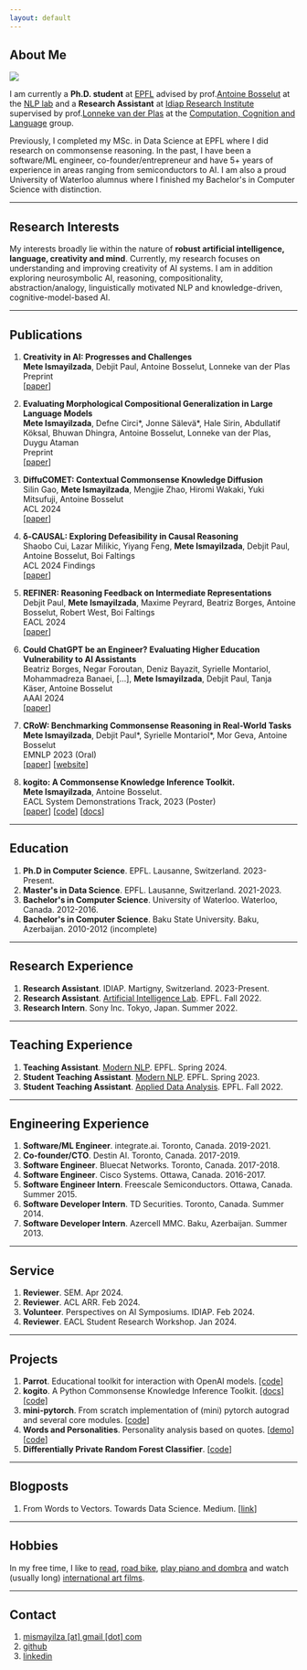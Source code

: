 ```yaml
---
layout: default
---
```

## <span class="section-bar"></span> About Me

<img class="profile-picture" src="profile-picture.jpeg">

I am currently a **Ph.D. student** at [EPFL](https://epfl.ch) advised by prof.[Antoine Bosselut](https://atcbosselut.github.io/) at the [NLP lab](https://nlp.epfl.ch) and a **Research Assistant** at [Idiap Research Institute](https://idiap.ch) supervised by prof.[Lonneke van der Plas](https://www.idiap.ch/~lvdplas/) at the [Computation, Cognition and Language](https://www.idiap.ch/~lvdplas/) group. 

Previously, I completed my MSc. in Data Science at EPFL where I did research on commonsense reasoning. In the past, I have been a software/ML engineer, co-founder/entrepreneur and have 5+ years of experience in areas ranging from semiconductors to AI. I am also a proud University of Waterloo alumnus where I finished my Bachelor's in Computer Science with distinction.


--- 

## <span class="section-bar"></span> Research Interests

My interests broadly lie within the nature of **robust artificial intelligence, language, creativity and mind**. Currently, my research focuses on understanding and improving creativity of AI systems. I am in addition exploring neurosymbolic AI, reasoning, compositionality, abstraction/analogy, linguistically motivated NLP and knowledge-driven, cognitive-model-based AI.  


--- 

## <span class="section-bar"></span> Publications
1. **Creativity in AI: Progresses and Challenges**<br/>
<span class="authors">**Mete Ismayilzada**, Debjit Paul, Antoine Bosselut, Lonneke van der Plas</span><br/>
<span class="conference">Preprint</span><br/>
[[paper](https://arxiv.org/abs/2410.17218)]

2. **Evaluating Morphological Compositional Generalization in Large Language Models**<br/>
<span class="authors">**Mete Ismayilzada**, Defne Circi\*, Jonne Sälevä\*, Hale Sirin, Abdullatif Köksal, Bhuwan Dhingra, Antoine Bosselut, Lonneke van der Plas, Duygu Ataman</span><br/>
<span class="conference">Preprint</span><br/>
[[paper](https://arxiv.org/abs/2410.12656)]

3. **DiffuCOMET: Contextual Commonsense Knowledge Diffusion**<br/>
<span class="authors">Silin Gao, **Mete Ismayilzada**, Mengjie Zhao, Hiromi Wakaki, Yuki Mitsufuji, Antoine Bosselut</span><br/>
<span class="conference">ACL 2024</span><br/>
[[paper](https://aclanthology.org/2024.acl-long.264/)]

4. **&delta;-CAUSAL: Exploring Defeasibility in Causal Reasoning**<br/>
<span class="authors">Shaobo Cui, Lazar Milikic, Yiyang Feng, **Mete Ismayilzada**, Debjit Paul, Antoine Bosselut, Boi Faltings</span><br/>
<span class="conference">ACL 2024 Findings</span><br/>
[[paper](https://aclanthology.org/2024.findings-acl.384/)]

5. **REFINER: Reasoning Feedback on Intermediate Representations**<br/>
<span class="authors">Debjit Paul, **Mete Ismayilzada**, Maxime Peyrard, Beatriz Borges, Antoine Bosselut, Robert West, Boi Faltings</span><br/>
<span class="conference">EACL 2024</span><br/>
[[paper](https://aclanthology.org/2024.eacl-long.67/)]

6. **Could ChatGPT be an Engineer? Evaluating Higher Education Vulnerability to AI Assistants**<br/>
<span class="authors">Beatriz Borges, Negar Foroutan, Deniz Bayazit, Syrielle Montariol, Mohammadreza Banaei, [...], **Mete Ismayilzada**, Debjit Paul, Tanja Käser, Antoine Bosselut</span><br/>
<span class="conference">AAAI 2024</span><br/>
[[paper](https://arxiv.org/abs/2408.11841)]

7. **CRoW: Benchmarking Commonsense Reasoning in Real-World Tasks**<br/>
<span class="authors">**Mete Ismayilzada**, Debjit Paul\*, Syrielle Montariol\*, Mor Geva, Antoine Bosselut</span><br/>
<span class="conference">EMNLP 2023 (Oral)</span><br/>
[[paper](https://aclanthology.org/2023.emnlp-main.607)] [[website](https://mete.is/crow)] 

8. **kogito: A Commonsense Knowledge Inference Toolkit.**<br/>
<span class="authors">**Mete Ismayilzada**, Antoine Bosselut.</span><br/>
<span class="conference">EACL System Demonstrations Track, 2023 (Poster)</span><br/>
[[paper](https://aclanthology.org/2023.eacl-demo.12)] [[code](https://github.com/epfl-nlp/kogito)] [[docs](https://kogito.readthedocs.io)]

---

## <span class="section-bar"></span> Education

1. **Ph.D in Computer Science**. EPFL. Lausanne, Switzerland. <span class="dates">2023-Present.</span>
2. **Master's in Data Science**. EPFL. Lausanne, Switzerland. <span class="dates">2021-2023.</span>
3. **Bachelor's in Computer Science**. University of Waterloo. Waterloo, Canada. <span class="dates">2012-2016.</span>
4. **Bachelor's in Computer Science**. Baku State University. Baku, Azerbaijan. <span class="dates">2010-2012 (incomplete)</span>

--- 

## <span class="section-bar"></span> Research Experience

1. **Research Assistant**. IDIAP. Martigny, Switzerland. <span class="dates">2023-Present.</span>
2. **Research Assistant**. [Artificial Intelligence Lab](https://lia.epfl.ch/). EPFL. <span class="dates">Fall 2022.</span>
3. **Research Intern**. Sony Inc. Tokyo, Japan. <span class="dates">Summer 2022.</span>

---

## <span class="section-bar"></span> Teaching Experience

1. **Teaching Assistant**. [Modern NLP](https://nlp.epfl.ch/cs-552-modern-nlp/). EPFL. <span class="dates">Spring 2024.</span>
2. **Student Teaching Assistant**. [Modern NLP](https://nlp.epfl.ch/cs-552-modern-nlp/). EPFL. <span class="dates">Spring 2023.</span>
3. **Student Teaching Assistant**. [Applied Data Analysis](https://dlab.epfl.ch/teaching/fall2022/cs401/). EPFL. <span class="dates">Fall 2022.</span>

---

## <span class="section-bar"></span> Engineering Experience

1. **Software/ML Engineer**. integrate.ai. Toronto, Canada. <span class="dates">2019-2021.</span>
2. **Co-founder/CTO**. Destin AI. Toronto, Canada. <span class="dates">2017-2019.</span>
3. **Software Engineer**. Bluecat Networks. Toronto, Canada. <span class="dates">2017-2018.</span>
4. **Software Engineer**. Cisco Systems. Ottawa, Canada. <span class="dates">2016-2017.</span>
5. **Software Engineer Intern**. Freescale Semiconductors. Ottawa, Canada. <span class="dates">Summer 2015.</span>
6. **Software Developer Intern**. TD Securities. Toronto, Canada. <span class="dates">Summer 2014.</span>
7. **Software Developer Intern**. Azercell MMC. Baku, Azerbaijan. <span class="dates">Summer 2013.</span>

---

## <span class="section-bar"></span> Service

1. **Reviewer**. SEM. <span class="dates">Apr 2024.</span>
2. **Reviewer**. ACL ARR. <span class="dates">Feb 2024.</span>
3. **Volunteer**. Perspectives on AI Symposiums. IDIAP. <span class="dates">Feb 2024.</span>
4. **Reviewer**. EACL Student Research Workshop. <span class="dates">Jan 2024.</span>

---

## <span class="section-bar"></span> Projects
1. **Parrot**. Educational toolkit for interaction with OpenAI models. [[code]](https://github.com/epfl-nlp/parrot)
2. **kogito**. A Python Commonsense Knowledge Inference Toolkit. [[docs]](https://kogito.readthedocs.io/en/latest/) [[code]](https://github.com/epfl-nlp/kogito)
3. **mini-pytorch**. From scratch implementation of (mini) pytorch autograd and several core modules. [[code](https://github.com/mismayil/mini-pytorch)]
4. **Words and Personalities**. Personality analysis based on quotes. [[demo](https://mismayil.github.io/words-personalities)] [[code](https://github.com/mismayil/words-personalities)]
5. **Differentially Private Random Forest Classifier**. [[code](https://github.com/IBM/differential-privacy-library/releases/tag/0.5.0)]

---

## <span class="section-bar"></span> Blogposts
1. From Words to Vectors. Towards Data Science. Medium. [[link](https://medium.com/towards-data-science/from-words-to-vectors-e24f0977193e)]

---

## <span class="section-bar"></span> Hobbies
In my free time, I like to [read](https://www.goodreads.com/user/show/34889251-mete-ismayil), [road bike](https://www.strava.com/athletes/33241990), [play piano and dombra](https://youtube.com/playlist?list=PLWgqALhmmentLA30W40VUV6HXOHH0n6z-) and watch (usually long) [international art films](https://boxd.it/ggyee).

---


## <span class="section-bar"></span> Contact
1. [mismayilza [at] gmail [dot] com](mailto:)
2. [github](https://github.com/mismayil)
3. [linkedin](https://www.linkedin.com/in/mismayilzada)
